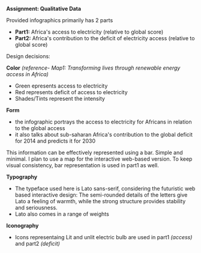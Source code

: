 **Assignment: Qualitative Data**

Provided infographics primarily has 2 parts
- **Part1:** Africa's access to electricity (relative to global score)
- **Part2:** Africa's contribution to the deficit of electricity access (relative to global score)

Design decisions:

**Color** *(reference- Map1: Transforming lives through renewable energy access in Africa)*

- Green epresents access to electricity
- Red represents deficit of access to electricity
- Shades/Tints represent the intensity

**Form**
- the infographic portrays the access to electricity for Africans in relation to the global access
- it also talks about sub-saharan Africa's contribution to the global deficit for 2014 and predicts it for 2030

This information can be effectively represented using a bar. Simple and minimal. I plan to use a map for the interactive web-based version. To keep visual consistency, bar representation is  used in part1 as well.

**Typography**
- The typeface used here is Lato sans-serif, considering the futuristic web based interactive design: The semi-rounded details of the letters give Lato a feeling of warmth, while the strong structure provides stability and seriousness. 
- Lato also comes in a range of weights 

**Iconography**
- Icons representaing Lit and unlit electric bulb are used in part1 *(access)* and part2 *(deficit)*







